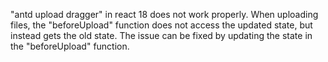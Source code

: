 "antd upload dragger" in react 18 does not work properly. When uploading files, the "beforeUpload" function does not access the updated state, but instead gets the old state. The issue can be fixed by updating the state in the "beforeUpload" function.
